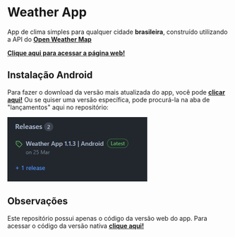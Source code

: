 # Weather App

App de clima simples para qualquer cidade **brasileira**, construído utilizando a API do __[Open Weather Map](https://openweathermap.org/)__

__[Clique aqui para acessar a página web!](https://weather-webapp-tau.vercel.app/)__

## Instalação Android

Para fazer o download da versão mais atualizada do app, você pode __[clicar aqui!](https://expo.dev/artifacts/eas/ftPF9h2FVUrBdMrvhRaw9j.apk)__ Ou se quiser uma versão específica, pode procurá-la na aba de "lançamentos" aqui no repositório:

![lançamentos](./assets/releases_exemple.jpg)

## Observações

Este repositório possui apenas o código da versão web do app. Para acessar o código da versão nativa __[clique aqui!](https://github.com/AluisioNBR/weather-app)__